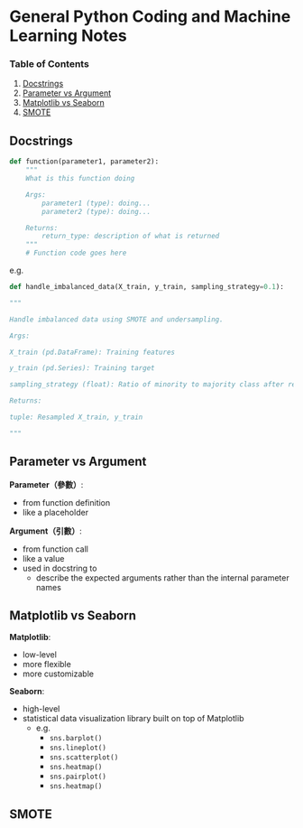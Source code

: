 # General Python Coding and Machine Learning Notes
### Table of Contents
1. [Docstrings](#docstrings)
2. [Parameter vs Argument](#parameter-vs-argument)
3. [Matplotlib vs Seaborn](#matplotlib-vs-seaborn)
4. [SMOTE](#smote)
## Docstrings
``` python
def function(parameter1, parameter2):
    """
    What is this function doing

    Args:
        parameter1 (type): doing...
        parameter2 (type): doing...

    Returns:
        return_type: description of what is returned
    """
    # Function code goes here
```

e.g. 
```python
def handle_imbalanced_data(X_train, y_train, sampling_strategy=0.1):

"""

Handle imbalanced data using SMOTE and undersampling.

Args:

X_train (pd.DataFrame): Training features

y_train (pd.Series): Training target

sampling_strategy (float): Ratio of minority to majority class after resampling

Returns:

tuple: Resampled X_train, y_train

"""
```

## Parameter vs Argument


**Parameter（參數）**:
- from function definition
- like a placeholder

**Argument（引數）**:
- from function call
- like a value
- used in docstring to 
    - describe the expected arguments rather than the internal parameter names


## Matplotlib vs Seaborn
**Matplotlib**:
- low-level
- more flexible
- more customizable

**Seaborn**:
- high-level
- statistical data visualization library built on top of Matplotlib
    - e.g.
        - `sns.barplot()`
        - `sns.lineplot()`
        - `sns.scatterplot()`
        - `sns.heatmap()`
        - `sns.pairplot()`
        - `sns.heatmap()`

## SMOTE